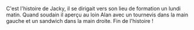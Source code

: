 C'est l'histoire de Jacky, il se dirigait vers son lieu de formation un lundi matin. 
Quand soudain il aperçu au loin Alan avec un tournevis dans la main gauche et un sandwich dans la main droite.
Fin de l'histoire !
